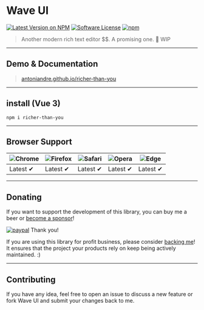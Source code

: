 # Wave UI

[![Latest Version on NPM](https://img.shields.io/npm/v/richer-than-you.svg)](https://npmjs.com/package/richer-than-you)
[![Software License](https://img.shields.io/badge/license-MIT-brightgreen.svg)](LICENSE.md)
[![npm](https://img.shields.io/npm/dt/richer-than-you.svg)](https://www.npmjs.com/package/richer-than-you)
<!-- [![npm](https://img.shields.io/npm/dw/richer-than-you.svg)](https://www.npmjs.com/package/richer-than-you) -->

> Another modern rich text editor $$. A promising one. 🚧 WIP

___

## Demo & Documentation
> [antoniandre.github.io/richer-than-you](https://antoniandre.github.io/richer-than-you)

___

## install (Vue 3)
```
npm i richer-than-you
```

___

## Browser Support
![Chrome](https://raw.github.com/alrra/browser-logos/master/src/chrome/chrome_48x48.png) | ![Firefox](https://raw.github.com/alrra/browser-logos/master/src/firefox/firefox_48x48.png) | ![Safari](https://raw.github.com/alrra/browser-logos/master/src/safari/safari_48x48.png) | ![Opera](https://raw.github.com/alrra/browser-logos/master/src/opera/opera_48x48.png) | ![Edge](https://raw.github.com/alrra/browser-logos/master/src/edge/edge_48x48.png) |
| --- | --- | --- | --- | --- |
Latest ✔ | Latest ✔ | Latest ✔ | Latest ✔ | Latest ✔ |

___

## Donating

If you want to support the development of this library, you can buy me a beer or [become a sponsor](https://github.com/sponsors/antoniandre)!

[![paypal](https://www.paypalobjects.com/en_AU/i/btn/btn_donateCC_LG.gif)](https://www.paypal.me/antoniandre1)
Thank you!

If you are using this library for profit business, please consider [backing me](https://github.com/sponsors/antoniandre)!
It ensures that the project your products rely on keep being actively maintained. :)
___

## Contributing

If you have any idea, feel free to open an issue to discuss a new feature or fork Wave UI and submit your changes back to me.
